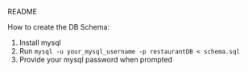 README

How to create the DB Schema:

1. Install mysql
2. Run `mysql -u your_mysql_username -p restaurantDB < schema.sql`
3. Provide your mysql password when prompted
